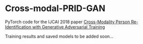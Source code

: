 # Cross-modal-PRID-GAN
PyTorch code for the IJCAI 2018 paper [Cross-Modality Person Re-Identification with Generative Adversarial Training](https://www.ijcai.org/proceedings/2018/94)

Training results and saved models to be added soon...
